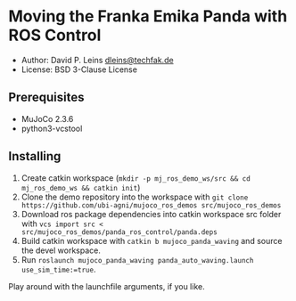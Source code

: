 # Moving the Franka Emika Panda with ROS Control

* Author: David P. Leins <dleins@techfak.de>
* License: BSD 3-Clause License

## Prerequisites

- MuJoCo 2.3.6
- python3-vcstool

## Installing

1. Create catkin workspace (`mkdir -p mj_ros_demo_ws/src && cd mj_ros_demo_ws && catkin init`)
2. Clone the demo repository into the workspace with `git clone https://github.com/ubi-agni/mujoco_ros_demos src/mujoco_ros_demos`
3. Download ros package dependencies into catkin workspace src folder with `vcs import src < src/mujoco_ros_demos/panda_ros_control/panda.deps`
4. Build catkin workspace with `catkin b mujoco_panda_waving` and source the devel workspace.
5. Run `roslaunch mujoco_panda_waving panda_auto_waving.launch use_sim_time:=true`.

Play around with the launchfile arguments, if you like.
